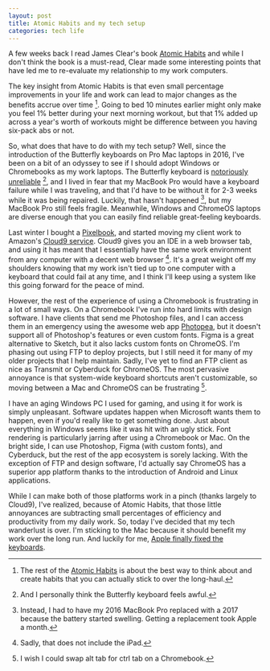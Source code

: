 ```yaml
---
layout: post
title: Atomic Habits and my tech setup
categories: tech life
---
```

A few weeks back I read James Clear's book [Atomic Habits](https://www.amazon.com/Atomic-Habits-Proven-Build-Break/dp/0735211299/ref=as_li_ss_tl?ie=UTF8&linkCode=ll1&tag=chrisltd-20&linkId=8bc310aebba46fcf6462ed180a6a2bba&language=en_US) and while I don't think the book is a must-read, Clear made some interesting points that have led me to re-evaluate my relationship to my work computers.

The key insight from Atomic Habits is that even small percentage improvements in your life and work can lead to major changes as the benefits accrue over time [^attractive]. Going to bed 10 minutes earlier might only make you feel 1% better during your next morning workout, but that 1% added up across a year's worth of workouts might be difference between you having six-pack abs or not.

So, what does that have to do with my tech setup? Well, since the introduction of the Butterfly keyboards on Pro Mac laptops in 2016, I've been on a bit of an odyssey to see if I should adopt Windows or Chromebooks as my work laptops. The Butterfly keyboard is [notoriously](https://theoutline.com/post/7315/apple-keyboards-still-suck-insanely-bad?zd=1&zi=t3indpud) [unreliable](https://www.wsj.com/graphics/apple-still-hasnt-fixed-its-macbook-keyboard-problem/) [^feel], and I lived in fear that my MacBook Pro would have a keyboard failure while I was traveling, and that I'd have to be without it for 2-3 weeks while it was being repaired. Luckily, that hasn't happened [^battery], but my MacBook Pro still feels fragile. Meanwhile, Windows and ChromeOS laptops are diverse enough that you can easily find reliable great-feeling keyboards.

Last winter I bought a [Pixelbook](https://www.amazon.com/Google-Pixelbook-RAM-128GB-GA00122-US/dp/B075JSK7TR/ref=as_li_ss_tl?ie=UTF8&linkCode=ll1&tag=chrisltd-20&linkId=88eec9d88c67e8480df39981b430187f&language=en_US), and started moving my client work to Amazon's [Cloud9 service](https://aws.amazon.com/cloud9/). Cloud9 gives you an IDE in a web browser tab, and using it has meant that I essentially have the same work environment from any computer with a decent web browser [^ipad]. It's a great weight off my shoulders knowing that my work isn't tied up to one computer with a keyboard that could fail at any time, and I think I'll keep using a system like this going forward for the peace of mind.

However, the rest of the experience of using a Chromebook is frustrating in a lot of small ways. On a Chromebook I've run into hard limits with design software. I have clients that send me Photoshop files, and I can access them in an emergency using the awesome web app [Photopea](https://www.photopea.com/), but it doesn't support all of Photoshop's features or even custom fonts. Figma is a great alternative to Sketch, but it also lacks custom fonts on ChromeOS. I'm phasing out using FTP to deploy projects, but I still need it for many of my older projects that I help maintain. Sadly, I've yet to find an FTP client as nice as Transmit or Cyberduck for ChromeOS. The most pervasive annoyance is that system-wide keyboard shortcuts aren't customizable, so moving between a Mac and ChromeOS can be frustrating [^alttab].

I have an aging Windows PC I used for gaming, and using it for work is simply unpleasant. Software updates happen when Microsoft wants them to happen, even if you'd really like to get something done. Just about everything in Windows seems like it was hit with an ugly stick. Font rendering is particularly jarring after using a Chromebook or Mac. On the bright side, I can use Photoshop, Figma (with custom fonts), and Cyberduck, but the rest of the app ecosystem is sorely lacking. With the exception of FTP and design software, I'd actually say ChromeOS has a superior app platform thanks to the introduction of Android and Linux applications.

While I can make both of those platforms work in a pinch (thanks largely to Cloud9), I've realized, because of Atomic Habits, that those little annoyances are subtracting small percentages of efficiency and productivity from my daily work. So, today I've decided that my tech wanderlust is over. I'm sticking to the Mac because it should benefit my work over the long run. And luckily for me, [Apple finally fixed the keyboards](https://www.theverge.com/circuitbreaker/2019/11/15/20966926/apple-16-inch-macbook-pro-teardown-ifixit-keyboard-switches-scissor-butterfly).

[^attractive]: The rest of the [Atomic Habits](https://www.amazon.com/Atomic-Habits-Proven-Build-Break/dp/0735211299/ref=as_li_ss_tl?ie=UTF8&linkCode=ll1&tag=chrisltd-20&linkId=8bc310aebba46fcf6462ed180a6a2bba&language=en_US) is about the best way to think about and create habits that you can actually stick to over the long-haul.

[^feel]: And I personally think the Butterfly keyboard feels awful.

[^battery]: Instead, I had to have my 2016 MacBook Pro replaced with a 2017 because the battery started swelling. Getting a replacement took Apple a month.

[^ipad]: Sadly, that does not include the iPad.

[^alttab]: I wish I could swap alt tab for ctrl tab on a Chromebook.